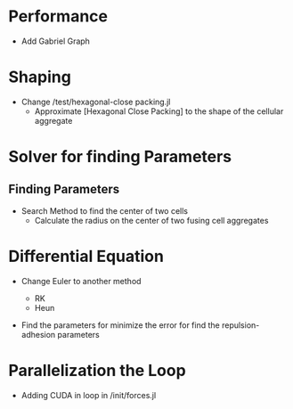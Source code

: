 # Performance
* Add Gabriel Graph

# Shaping
* Change /test/hexagonal-close packing.jl
  * Approximate [Hexagonal Close Packing] to the shape of the cellular aggregate

# Solver for finding Parameters
## Finding Parameters
* Search Method to find the center of two cells
  * Calculate the radius on the center of two fusing cell aggregates

# Differential Equation 
* Change Euler to another method
  * RK
  * Heun

* Find the parameters for minimize the error for find the repulsion-adhesion parameters

# Parallelization the Loop
* Adding CUDA in loop in /init/forces.jl